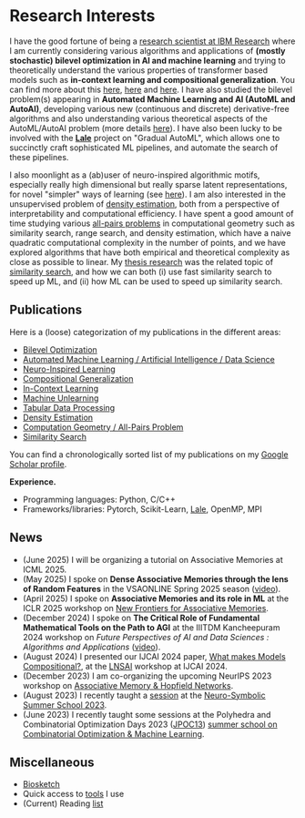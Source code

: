 # Research Interests

I have the good fortune of being a [research scientist at IBM Research](https://research.ibm.com/people/parikshit-ram) where I am currently considering various algorithms and applications of **(mostly stochastic) bilevel optimization in AI and machine learning** and trying to theoretically understand the various properties of transformer based models such as **in-context learning and compositional generalization**. You can find more about this [here](./research/bilevel.md), [here](./research/compgen.md) and [here](./research/icl.md). I have also studied the bilevel problem(s) appearing in **Automated Machine Learning and AI (AutoML and AutoAI)**, developing various new (continuous and discrete) derivative-free algorithms and also understanding various theoretical aspects of the AutoML/AutoAI problem (more details [here](./research/autoai.md)). I have also been lucky to be involved with the [**Lale**](https://github.com/IBM/lale) project on "Gradual AutoML", which allows one to succinctly craft sophisticated ML pipelines, and automate the search of these pipelines.

I also moonlight as a (ab)user of neuro-inspired algorithmic motifs, especially really high dimensional but really sparse latent representations, for novel "simpler" ways of learning (see [here](./research/neuro.md)). I am also interested in the unsupervised problem of [density estimation](./research/dest.md), both from a perspective of interpretability and computational efficiency. I have spent a good amount of time studying various [all-pairs problems](./research/cgallpairs.md) in computational geometry such as similarity search, range search, and density estimation, which have a naive quadratic computational complexity in the number of points, and we have explored algorithms that have both empirical and theoretical complexity as close as possible to linear. My [thesis research](./research/papers/2013/RAM-DISSERTATION-2013.pdf) was the related topic of [similarity search](./research/simsearch.md), and how we can both (i) use fast similarity search to speed up ML, and (ii) how ML can be used to speed up similarity search.


## Publications

Here is a (loose) categorization of my publications in the different areas:
- [Bilevel Optimization](./research/bilevel.md)
- [Automated Machine Learning / Artificial Intelligence / Data Science](./research/autoai.md)
- [Neuro-Inspired Learning](./research/neuro.md)
- [Compositional Generalization](./research/compgen.md)
- [In-Context Learning](./research/icl.md)
- [Machine Unlearning](./research/unlearn.md)
- [Tabular Data Processing](./research/tab.md)
- [Density Estimation](./research/dest.md)
- [Computation Geometry / All-Pairs Problem](./research/cgallpairs.md)
- [Similarity Search](./research/simsearch.md)

You can find a chronologically sorted list of my publications on my [Google Scholar profile](https://scholar.google.com/citations?hl=en&user=JaXmmnkAAAAJ&sortby=pubdate).


**Experience.**

- Programming languages: Python, C/C++
- Frameworks/libraries: Pytorch, Scikit-Learn, [Lale](https://github.com/IBM/lale), OpenMP, MPI


## News

- (June 2025) I will be organizing a tutorial on Associative Memories at ICML 2025.
- (May 2025) I spoke on **Dense Associative Memories through the lens of Random Features** in the VSAONLINE Spring 2025 season ([video](https://youtu.be/dZ1z06r6fG4)).
- (April 2025) I spoke on **Associative Memories and its role in ML** at the ICLR 2025 workshop on [New Frontiers for Associative Memories](https://nfam.vizhub.ai).
- (December 2024) I spoke on **The Critical Role of Fundamental Mathematical Tools on the Path to AGI** at the IIITDM Kancheepuram 2024 workshop on _Future Perspectives of AI and Data Sciences : Algorithms and Applications_ ([video](https://www.youtube.com/watch?v=r_aSWxDCrTc&t=9600s)).
- (August 2024) I presented our IJCAI 2024 paper, [What makes Models Compositional?](https://www.ijcai.org/proceedings/2024/533), at the [LNSAI](https://sites.google.com/view/lnsai2024/) workshop at IJCAI 2024.
- (December 2023) I am co-organizing the upcoming NeurIPS 2023 workshop on [Associative Memory & Hopfield Networks](https://amhn.vizhub.ai).
- (August 2023) I recently taught a [session](./research/papers/2023/DR_NSSS2023.slides.pdf) at the [Neuro-Symbolic Summer School 2023](https://neurosymbolic.github.io/nsss2023/).
- (June 2023) I recently taught some sessions at the Polyhedra and Combinatorial Optimization Days 2023 ([JPOC13](https://jpoc13.sciencesconf.org/)) [summer school on Combinatorial Optimization & Machine Learning](https://jpoc13.sciencesconf.org/resource/page/id/4).


## Miscellaneous

- [Biosketch](./biosketch.md)
- Quick access to [tools](./misc/tools.md) I use
- (Current) Reading [list](./misc/rlist.md)
